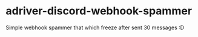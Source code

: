 # adriver-discord-webhook-spammer
Simple webhook spammer that which freeze after sent 30 messages :D
